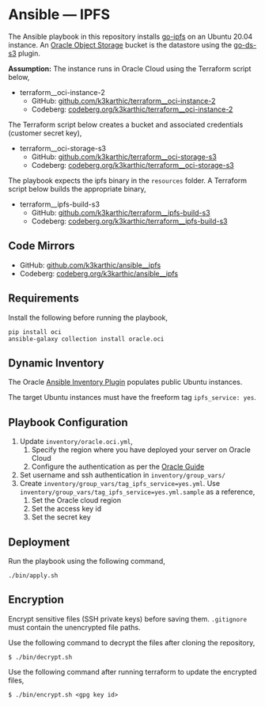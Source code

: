 # Ansible — IPFS

The Ansible playbook in this repository installs [go-ipfs](https://github.com/ipfs/go-ipfs) on an Ubuntu 20.04 instance. An [Oracle Object Storage](https://www.oracle.com/cloud/storage/object-storage.html) bucket is the datastore using the [go-ds-s3](https://github.com/ipfs/go-ds-s3) plugin.

**Assumption:** The instance runs in Oracle Cloud using the Terraform script below,
* terraform__oci-instance-2
	* GitHub: [github.com/k3karthic/terraform__oci-instance-2](https://github.com/k3karthic/terraform__oci-instance-2)
	* Codeberg: [codeberg.org/k3karthic/terraform__oci-instance-2](https://codeberg.org/k3karthic/terraform__oci-instance-2)

The Terraform script below creates a bucket and associated credentials (customer secret key),
* terraform__oci-storage-s3
	* GitHub: [github.com/k3karthic/terraform__oci-storage-s3](https://github.com/k3karthic/terraform__oci-storage-s3)
	* Codeberg: [codeberg.org/k3karthic/terraform__oci-storage-s3](https://codeberg.org/k3karthic/terraform__oci-storage-s3)

The playbook expects the ipfs binary in the `resources` folder. A Terraform script below builds the appropriate binary,
* terraform__ipfs-build-s3
	* GitHub: [github.com/k3karthic/terraform__ipfs-build-s3](https://github.com/k3karthic/terraform__ipfs-build-s3)
	* Codeberg: [codeberg.org/k3karthic/terraform__ipfs-build-s3](https://codeberg.org/k3karthic/terraform__ipfs-build-s3)

## Code Mirrors

* GitHub: [github.com/k3karthic/ansible__ipfs](https://github.com/k3karthic/ansible__ipfs/)
* Codeberg: [codeberg.org/k3karthic/ansible__ipfs](https://codeberg.org/k3karthic/ansible__ipfs)

## Requirements

Install the following before running the playbook,
```
pip install oci
ansible-galaxy collection install oracle.oci
```

## Dynamic Inventory

The Oracle [Ansible Inventory Plugin](https://docs.oracle.com/en-us/iaas/Content/API/SDKDocs/ansibleinventoryintro.htm) populates public Ubuntu instances.

The target Ubuntu instances must have the freeform tag `ipfs_service: yes`.

## Playbook Configuration

1. Update `inventory/oracle.oci.yml`,
    1. Specify the region where you have deployed your server on Oracle Cloud
    1. Configure the authentication as per the [Oracle Guide](https://docs.oracle.com/en-us/iaas/Content/API/Concepts/sdkconfig.htm#SDK_and_CLI_Configuration_File)
1. Set username and ssh authentication in `inventory/group_vars/`
2. Create `inventory/group_vars/tag_ipfs_service=yes.yml`. Use `inventory/group_vars/tag_ipfs_service=yes.yml.sample` as a reference,
    1. Set the Oracle cloud region
    2. Set the access key id
    3. Set the secret key 

## Deployment

Run the playbook using the following command,
```
./bin/apply.sh
```

## Encryption

Encrypt sensitive files (SSH private keys) before saving them. `.gitignore` must contain the unencrypted file paths.

Use the following command to decrypt the files after cloning the repository,

```
$ ./bin/decrypt.sh
```

Use the following command after running terraform to update the encrypted files,

```
$ ./bin/encrypt.sh <gpg key id>
```
